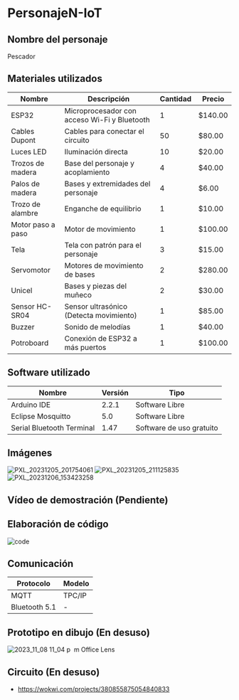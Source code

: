 # PersonajeN-IoT

## Nombre del personaje
Pescador

## Materiales utilizados
| Nombre | Descripción | Cantidad | Precio |
|--|--|--|--|
| ESP32 | Microprocesador con acceso Wi-Fi y Bluetooth | 1 | $140.00 |
| Cables Dupont | Cables para conectar el circuito | 50 | $80.00 |
| Luces LED | Iluminación directa | 10 | $20.00 |
| Trozos de madera | Base del personaje y acoplamiento | 4 | $40.00 |
| Palos de madera | Bases y extremidades del personaje | 4 | $6.00 |
| Trozo de alambre | Enganche de equilibrio | 1 | $10.00 |
| Motor paso a paso | Motor de movimiento | 1 | $100.00 |
| Tela | Tela con patrón para el personaje | 3 | $15.00 |
| Servomotor | Motores de movimiento de bases | 2 | $280.00 |
| Unicel | Bases y piezas del muñeco | 2 | $30.00 |
| Sensor HC-SR04 | Sensor ultrasónico (Detecta movimiento) | 1 | $85.00 |
| Buzzer | Sonido de melodías | 1 | $40.00 |
| Potroboard | Conexión de ESP32 a más puertos | 1 | $100.00 |

## Software utilizado
| Nombre | Versión | Tipo |
|--|--|--|
| Arduino IDE | 2.2.1 | Software Libre |
| Eclipse Mosquitto | 5.0 | Software Libre |
| Serial Bluetooth Terminal | 1.47 | Software de uso gratuito |

## Imágenes
![PXL_20231205_201754061](https://github.com/live112/PersonajeN-IoT/assets/68666691/b5a880ac-905f-4bcf-84d3-4e8648a444ca)
![PXL_20231205_211125835](https://github.com/live112/PersonajeN-IoT/assets/68666691/a811a32b-7389-4bbd-bdfd-2240297636ae)
![PXL_20231206_153423258](https://github.com/live112/PersonajeN-IoT/assets/68666691/427b94d0-25a6-45a9-924a-f23f5b467741)

## Vídeo de demostración (Pendiente)

## Elaboración de código
![code](https://github.com/live112/PersonajeN-IoT/assets/68666691/faeea802-d70d-4af3-9f17-d4f3706f3d5c)

## Comunicación
| Protocolo | Modelo |
|--|--|
| MQTT | TPC/IP |
| Bluetooth 5.1 | -

## Prototipo en dibujo (En desuso)
![2023_11_08 11_04 p  m  Office Lens](https://github.com/live112/PersonajeN-IoT/assets/68666691/db1fd31a-233a-464f-9d85-2542b0de2162)

## Circuito (En desuso)
- https://wokwi.com/projects/380855875054840833
